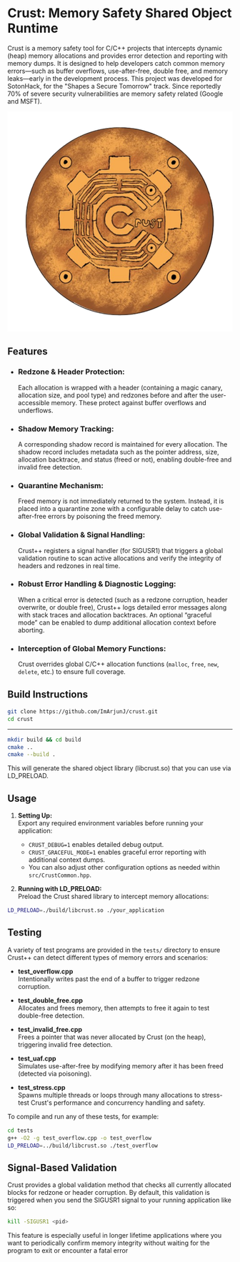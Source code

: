 # Crust: Memory Safety Shared Object Runtime

Crust is a memory safety tool for C/C++ projects that intercepts dynamic (heap) memory allocations and provides error detection and reporting with memory dumps. It is designed to help developers catch common memory errors—such as buffer overflows, use-after-free, double free, and memory leaks—early in the development process. This project was developed for SotonHack, for the "Shapes a Secure Tomorrow" track. Since reportedly 70% of severe security vulnerabilities are memory safety related (Google and MSFT).

![Crust Logo](img/crust.png)

## Features

- ### **Redzone & Header Protection:**

  Each allocation is wrapped with a header (containing a magic canary, allocation size, and pool type) and redzones before and after the user-accessible memory. These protect against buffer overflows and underflows.

- ### **Shadow Memory Tracking:**

  A corresponding shadow record is maintained for every allocation. The shadow record includes metadata such as the pointer address, size, allocation backtrace, and status (freed or not), enabling double-free and invalid free detection.

- ### **Quarantine Mechanism:**

  Freed memory is not immediately returned to the system. Instead, it is placed into a quarantine zone with a configurable delay to catch use-after-free errors by poisoning the freed memory.

- ### **Global Validation & Signal Handling:**

  Crust++ registers a signal handler (for SIGUSR1) that triggers a global validation routine to scan active allocations and verify the integrity of headers and redzones in real time.

- ### **Robust Error Handling & Diagnostic Logging:**

  When a critical error is detected (such as a redzone corruption, header overwrite, or double free), Crust++ logs detailed error messages along with stack traces and allocation backtraces. An optional “graceful mode” can be enabled to dump additional allocation context before aborting.

- ### **Interception of Global Memory Functions:**
  Crust overrides global C/C++ allocation functions (`malloc`, `free`, `new`, `delete`, etc.) to ensure full coverage.

## Build Instructions

```bash
git clone https://github.com/ImArjunJ/crust.git
cd crust
```

---

```bash
mkdir build && cd build
cmake ..
cmake --build .
```

This will generate the shared object library (libcrust.so) that you can use via LD_PRELOAD.

## Usage

1. **Setting Up:**  
   Export any required environment variables before running your application:

   - `CRUST_DEBUG=1` enables detailed debug output.
   - `CRUST_GRACEFUL_MODE=1` enables graceful error reporting with additional context dumps.
   - You can also adjust other configuration options as needed within `src/CrustCommon.hpp`.

2. **Running with LD_PRELOAD:**  
   Preload the Crust shared library to intercept memory allocations:

```bash
LD_PRELOAD=./build/libcrust.so ./your_application
```

## Testing

A variety of test programs are provided in the `tests/` directory to ensure Crust++ can detect different types of memory errors and scenarios:

- **test_overflow.cpp**  
  Intentionally writes past the end of a buffer to trigger redzone corruption.

- **test_double_free.cpp**  
  Allocates and frees memory, then attempts to free it again to test double-free detection.

- **test_invalid_free.cpp**  
  Frees a pointer that was never allocated by Crust (on the heap), triggering invalid free detection.

- **test_uaf.cpp**  
  Simulates use-after-free by modifying memory after it has been freed (detected via poisoning).

- **test_stress.cpp**  
  Spawns multiple threads or loops through many allocations to stress-test Crust's performance and concurrency handling and safety.

To compile and run any of these tests, for example:

```bash
cd tests
g++ -O2 -g test_overflow.cpp -o test_overflow
LD_PRELOAD=../build/libcrust.so ./test_overflow
```

## Signal-Based Validation

Crust provides a global validation method that checks all currently allocated blocks for redzone or header corruption. By default, this validation is triggered when you send the SIGUSR1 signal to your running application like so:

```bash
kill -SIGUSR1 <pid>
```

This feature is especially useful in longer lifetime applications where you want to periodically confirm memory integrity without waiting for the program to exit or encounter a fatal error
